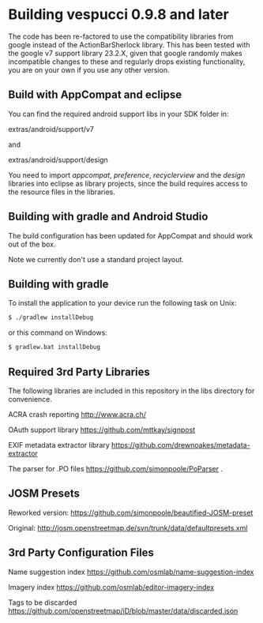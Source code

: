 
# Building vespucci 0.9.8 and later

The code has been re-factored to use the compatibility libraries from google instead of 
the ActionBarSherlock library. This has been tested with the google v7 support library 23.2.X, 
given that google randomly makes incompatible changes to these and regularly drops existing 
functionality, you are on your own if you use any other version. 

## Build with AppCompat and eclipse

You can find the required android support libs in your SDK folder in:

extras/android/support/v7

and

extras/android/support/design

You need to import _appcompat_, _preference_, _recyclerview_ and the _design_ libraries into eclipse as library projects, since the build requires access to the resource files in the libraries.

## Building with gradle and Android Studio

The build configuration has been updated for AppCompat and should work out of the box.

Note we currently don't use a standard project layout.

## Building with gradle

To install the application to your device run the following task on Unix:

```bash
$ ./gradlew installDebug
```

or this command on Windows:

```bash
$ gradlew.bat installDebug
```

## Required 3rd Party Libraries

The following libraries are included in this repository in the libs directory for convenience.

ACRA crash reporting http://www.acra.ch/

OAuth support library https://github.com/mttkay/signpost 

EXIF metadata extractor library https://github.com/drewnoakes/metadata-extractor 

The parser for .PO files https://github.com/simonpoole/PoParser .

## JOSM Presets

Reworked version:
https://github.com/simonpoole/beautified-JOSM-preset

Original:
http://josm.openstreetmap.de/svn/trunk/data/defaultpresets.xml

## 3rd Party Configuration Files
Name suggestion index https://github.com/osmlab/name-suggestion-index

Imagery index https://github.com/osmlab/editor-imagery-index

Tags to be discarded https://github.com/openstreetmap/iD/blob/master/data/discarded.json

